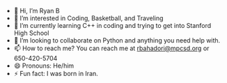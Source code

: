 - 👋 Hi, I’m Ryan B
- 👀 I’m interested in Coding, Basketball, and Traveling
- 🌱 I’m currently learning C++ in coding and trying to get into Stanford High School
- 💞️ I’m looking to collaborate on Python and anything you need help with.
- 📫 How to reach me? You can reach me at rbahadori@mpcsd.org or 650-420-5704
- 😄 Pronouns: He/him
- ⚡ Fun fact: I was born in Iran.

<!---
Codingmaster123fe/Codingmaster123fe is a ✨ special ✨ repository because its `README.md` (this file) appears on your GitHub profile.
You can click the Preview link to take a look at your changes.
--->
